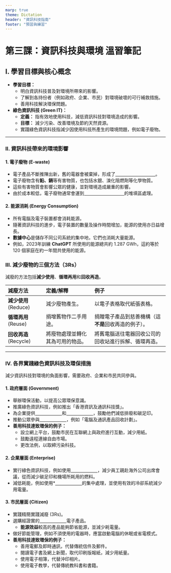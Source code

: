 ```yaml
---
marp: true
theme: Dictation
header: "資訊科技指南"
footer: "預習與練習"
---
```


# 第三課：資訊科技與環境 溫習筆記

## I. 學習目標與核心概念

-   **學習目標：**
    *   明白資訊科技普及對環境所帶來的影響。
    *   了解到各持份者（例如政府、企業、市民）對環境破壞的可行補救措施。
    *   善用科技解決環保問題。
-   **綠色資訊科技 (Green IT)：**
    *   **定義：** 指有效地使用科技，減低資訊科技對環境造成的影響。
    *   **目標：** 減少污染、改善環境及節約天然資源。
    *   實踐綠色資訊科技指減少因使用科技所產生的環境問題，例如電子廢物。

---

### II. 資訊科技帶來的環境影響

#### 1. 電子廢物 (E-waste)

*   電子產品不斷推陳出新，舊的電器會被棄掉，形成了<u>　　　　　　　　　</u>。
*   電子廢物含有**鉛、鎘**等有害物質，也包括水銀、溴化阻燃劑等化學物質。
*   這些有害物質會影響公眾的健康，並對環境造成嚴重的影響。
*   由於成本較低，電子廢物通常會運到<u>　　　　　　　　　</u>的堆填區處理。

#### 2. 能源消耗 (Energy Consumption)

*   所有電腦及電子裝置都會消耗能源。
*   隨著資訊科技的進步，電子裝置的數量及操作時間增加，能源的使用亦日益增長。
*   **數據中心**是儲存不同公司系統的集中地，它們也消耗大量能源。
*   例如，2023年訓練 **ChatGPT** 所使用的能源總共約 1.287 GWh，這約等於 120 個家庭在約一年間共使用的能源。


### III. 減少廢物的三個方法（3Rs）

減廢的方法包括**減少使用**、**循環再用**和**回收再造**。

| 減廢方法 | 定義/解釋 | 例子 |
| :--- | :--- | :--- |
| **減少使用** (Reduce) | 減少廢物產生。 | 以電子表格取代紙張表格。 |
| **循環再用** (Reuse) | 捐增舊物作二手用途。 | 捐贈電子產品到慈善機構（這**不是**回收再造的例子）。 |
| **回收再造** (Recycle) | 將廢物處理並轉化其為可用的物品。 | 將舊電腦送往電器回收公司的回收站進行拆解、循環再造。 |

---

### IV. 各界實踐綠色資訊科技及環保措施

減少資訊科技對環境的負面影響，需要政府、企業和市民共同參與。

#### 1. 政府層面 (Government)

*   舉辦環保活動，以提高公眾環保意識。
*   推廣綠色資訊科技，例如推出「香港資訊及通訊科技獎」。
*   為企業提供<u>　　　　　　</u>和<u>　　　　　　</u>，鼓勵他們減低排廢和碳足印。
*   推動公眾參與<u>　　　　　　</u>，例如「電腦及通訊產品回收計劃」。
*   **善用科技達致環保的例子：**
    *   設立網上平台，鼓勵市民在互聯網上與政府進行互動，減少用紙。
    *   鼓勵遠程連線自由市場。
    *   更改法例，以取締污染科技。

#### 2. 企業層面 (Enterprise)

*   實行綠色資訊科技，例如使用<u>　　　　　　</u>，減少員工親赴海外公司出席會議，從而減少碳足印和機場所耗用的燃料。
*   減低耗能，例如使用*<u>　　　　　　</u>的集中處理，並使用有效的冷卻系統減少用電量。

#### 3. 市民層面 (Citizen)

*   實踐精簡實踐減廢 (3Rs)。
*   選購經證實的<u>　　　　　　</u>電子產品。
    *   **能源效益**較高的產品能夠節省能源，並減少耗電量。
*   做好節能管理，例如不須使用的電器時，應當啟動電腦的休眠或省電模式。
*   **善用科技達致環保的例子：**
    *   善用電郵及即時通訊，代替傳統信件及郵件。
    *   閱讀電子書及網上新聞，取代印刷版報紙，減少用紙量。
    *   使用電子相簿，代替沖印相片。
    *   使用電子教學，代替傳統教科書和書籍。
    
